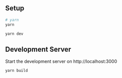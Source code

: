 ## Setup
```bash
# yarn
yarn

yarn dev
```

## Development Server

Start the development server on http://localhost:3000

```bash
yarn build
```